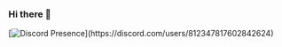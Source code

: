 ### Hi there 👋

[![Discord Presence](https://lanyard-profile-readme.vercel.app/api/812347817602842624?theme=light&bg=809ecf&animated=false&hideDiscrim=true&borderRadius=30px&idleMessage=Probably%20doing%20something%20else...)](https://discord.com/users/812347817602842624)

